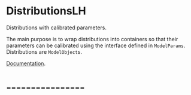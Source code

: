 # DistributionsLH

Distributions with calibrated parameters.

The main purpose is to wrap distributions into containers so that their parameters can be calibrated using the interface defined in `ModelParams`. Distributions are `ModelObject`s.

[Documentation](lhendricks.org/julia/DistributionsLH/index.html).

# ----------------
